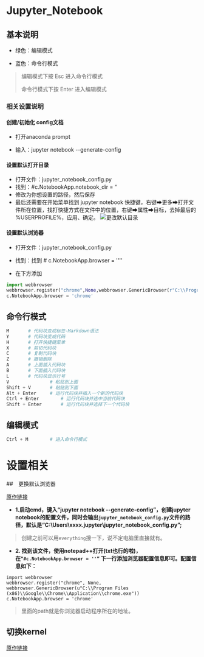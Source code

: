 # Jupyter_Notebook

## 基本说明

- 绿色：编辑模式 

- 蓝色：命令行模式

> 编辑模式下按 Esc 进入命令行模式
>
> 命令行模式下按 Enter 进入编辑模式

### 相关设置说明

#### 创建/初始化 config文档

- 打开anaconda prompt

- 输入：jupyter notebook --generate-config

#### 设置默认打开目录

- 打开文件：jupyter_notebook_config.py
- 找到：#c.NotebookApp.notebook_dir = ‘’
- 修改为你想设置的路径，然后保存
- 最后还需要在开始菜单找到 jupyter notebook 快捷键，右键➡更多➡打开文件所在位置，找打快捷方式在文件中的位置，右键➡属性➡目标，去掉最后的 %USERPROFILE%，应用、确定。
![更改默认目录](https://img-blog.csdnimg.cn/20190827175022714.png?x-oss-process=image/watermark,type_ZmFuZ3poZW5naGVpdGk,shadow_10,text_aHR0cHM6Ly9ibG9nLmNzZG4ubmV0L3FxXzQwMTA4ODAz,size_16,color_FFFFFF,t_70)

#### 设置默认浏览器

- 打开文件：jupyter_notebook_config.py

- 找到：找到 # c.NotebookApp.browser = ''''

- 在下方添加

```python
import webbrowser
webbrowser.register("chrome",None,webbrowser.GenericBrowser(r"C:\\ProgramFiles(x86)\\Google\\Chrome\\Application\\chrome.exe"))
c.NotebookApp.browser = 'chrome'
```

## 命令行模式

```python
M		# 代码块变成标签-Markdown语法
Y		# 代码块变成代码
H		# 打开快捷键菜单
X		# 剪切代码块
C		# 复制代码块
Z		# 撤销删除
A		# 上面插入代码块
B		# 下面插入代码块
L		# 代码块显示行号
V				# 粘贴到上面
Shift + V		# 粘贴到下面
Alt + Enter		# 运行代码块并插入一个新的代码块 
Ctrl + Enter		# 运行代码块并选中当前代码块
Shift + Enter		# 运行代码块并选择下一个代码块
```

## 编辑模式

```python
Ctrl + M		# 进入命令行模式
```

# 设置相关

##　更换默认浏览器

[原作链接](https://blog.csdn.net/pei327586354/article/details/107485704)

- **1.启动cmd，键入“jupyter notebook --generate-config”，创建jupyter notebook的配置文件，同时会输出```jupyter_notebook_config.py```文件的路径，默认是“C:\Users\xxxx\.jupyter\jupyter_notebook_config.py”;**

> 创建之前可以用```everything```搜一下，说不定电脑里直接就有。

- **2.  找到该文件，使用notepad++打开(txt也行的啦)，
   在```“#c.NotebookApp.browser = ''”``` 下一行添加浏览器配置信息即可。配置信息如下：**
```
import webbrowser
webbrowser.register("chrome", None, webbrowser.GenericBrowser(u"C:\\Program Files (x86)\\Google\\Chrome\\Application\\chrome.exe"))
c.NotebookApp.browser = 'chrome'
```

> 里面的path就是你浏览器启动程序所在的地址。

## 切换kernel

[原作链接](https://blog.csdn.net/Junhao_Lu/article/details/100625831)